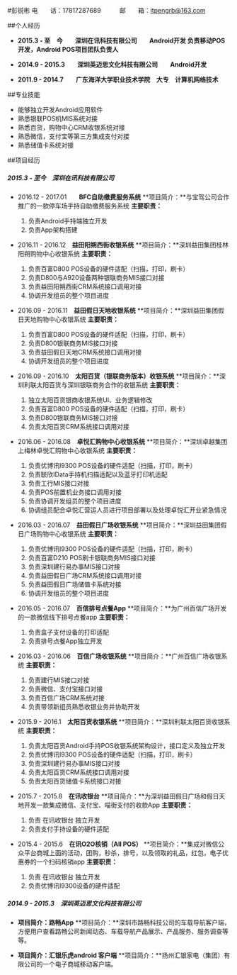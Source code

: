#彭锐彬
电　　话：17817287689　　　邮　　箱：itpengrb@163.com

##个人经历
* **2015.3 - 至　今　　深圳在讯科技有限公司　　Android开发
  负责移动POS开发，Android POS项目团队负责人**

* **2014.9 - 2015.3　　深圳英迈思文化科技有限公司　　Android开发**
* **2011.9 - 2014.7　　广东海洋大学职业技术学院　大专　计算机网络技术**

##专业技能
* 能够独立开发Android应用软件
* 熟悉银联POS机MIS系统对接
* 熟悉百货，购物中心CRM收银系统对接
* 熟悉微信，支付宝等第三方集成支付对接
* 熟悉储值卡系统对接

##项目经历


##### 2015.3 - 至今　深圳在讯科技有限公司　

* 2016.12 - 2017.01　　**BFC自助缴费服务系统**
   **项目简介：**与宝驾公司合作推广的一款停车场手持自助缴费服务系统
   **主要职责：**
	1. 负责Android手持端独立开发
	2. 负责App架构搭建
	

* 2016.11 - 2016.12　**益田阳朔西街收银系统**
   **项目简介：**深圳益田集团桂林阳朔购物中心收银系统
   **主要职责：**
	1. 负责百富D800 POS设备的硬件适配（扫描，打印，刷卡）
	2. 负责D800与A920设备两种银联商务MIS接口对接
	3. 负责益田阳朔西街CRM系统接口调用对接
	4. 协调开发组员的整个项目进度
	
	
* 2016.09 - 2016.11　**益田假日天地收银系统**
   **项目简介：**深圳益田集团假日天地购物中心收银系统
   **主要职责：**
	1. 负责百富D800 POS设备的硬件适配（扫描，打印，刷卡）
	2. 负责D800银联商务MIS接口对接
	3. 负责益田假日天地CRM系统接口调用对接
	4. 协调开发组员的整个项目进度
	
	
* 2016.09 - 2016.10　**太阳百货（银联商务版本）收银系统**
   **项目简介：**深圳利联太阳百货与深圳银联商务合作的收银系统
   **主要职责：**
	1. 独立太阳百货银商收银系统UI、业务逻辑修改
	2. 负责百富D800 POS设备的硬件适配（扫描，打印，刷卡）
	3. 负责D800银联商务MIS接口对接
	4. 负责太阳百货CRM系统接口调用对接
	
	
* 2016.06 - 2016.08　**卓悦汇购物中心收银系统**
   **项目简介：**深圳卓越集团上梅林卓悦汇购物中心收银系统
   **主要职责：**
	1. 负责优博讯I9300 POS设备的硬件适配（扫描，打印，刷卡）
	2. 负责联欣IData手持机扫描适配以及蓝牙打印机适配
	3. 负责工行MIS接口对接
	4. 负责POS前置机业务接口调用对接
	5. 负责协调开发组员的整个项目进度
	6. 协调组员配合卓悦汇营运人员进行项目部署以及处理卓悦汇开业紧急情况


* 2016.03 - 2016.07　**益田假日广场收银系统**
   **项目简介：**深圳益田集团假日广场购物中心收银系统
   **主要职责：**
	1. 负责优博讯I9300 POS设备的硬件适配（扫描，打印，刷卡）
	2. 负责百富D210 POS刷卡银联商务MIS接口对接
	3. 负责深圳建行易办事MIS接口对接
	4. 负责益田假日广场CRM系统接口调用对接
	5. 负责益田假日广场储值卡系统对接
	6. 协调开发组员的整个项目进度
	

* 2016.05 - 2016.07　**百信排号点餐App**
   **项目简介：**为广州百信广场开发的一款微信线下排号点餐app
   **主要职责：**
	1. 负责盒子支付设备的打印适配
	2. 负责排号点餐App独立开发
	

	
* 2016.03 - 2016.06　**百信广场收银系统**
   **项目简介：**广州百信广场收银系统
   **主要职责：**
	1. 负责建行MIS接口对接
	2. 负责微信、支付宝接口对接
	3. 负责百信广场CRM系统对接
	4. 负责带领新组员熟悉收银业务并协助开发
	

* 2015.9 - 2016.1　**太阳百货收银系统**
   **项目简介：**深圳利联太阳百货收银系统
   **主要职责：**
	1. 负责太阳百货Android手持POS收银系统架构设计，接口定义及独立开发
	2. 负责优博讯I9300 POS设备的硬件适配（扫描，打印，刷卡）
	3. 负责深圳建行易办事MIS接口对接
	4. 负责太阳百货CRM系统接口调用对接
	5. 负责太阳百货储值卡系统接口对接
	

	
* 2015.7 - 2015.8　**在讯收银台**
   **项目简介：**为深圳益田假日广场和假日天地开发一款集成微信、支付宝、喵街支付的收款App
   **主要职责：**
	1. 负责 在讯收银台 独立开发
	2. 负责支付手持设备的硬件适配
	

	
* 2015.4 - 2015.6　**在讯O2O核销（All POS）**
   **项目简介：**集成对微信公众平台商城上面的活动，团购，秒杀，排号，以及领取的礼品，红包，电子优惠券的一个扫码核销app
   **主要职责：**
	1. 负责 在讯收银台 独立开发
	2. 负责优博讯I9300设备的硬件适配

##### 2014.9 - 2015.3　深圳英迈思文化科技有限公司 

* **项目简介：路畅App**
  **项目简介：**深圳市路畅科技公司的车载导航客户端，方便用户查看路畅公司新闻动态、车载导航产品展示、产品服务、服务调查等等。

* **项目简介：汇银乐虎android 客户端**
  **项目简介：**扬州汇银家电（集团）有限公司的一个电子商城移动客户端。